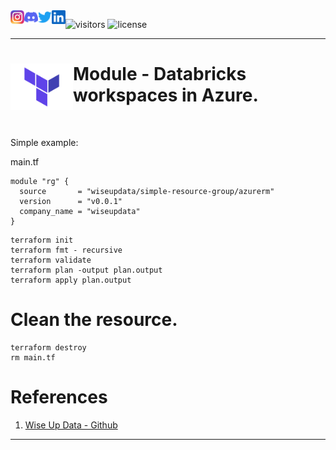<a href="https://github.com/wiseupdata/terraform-azurerm-databricks_workspaces">
  <img align="left" alt="Wise Up Data's Instagram" width="22px" src="assets/instagram.png" />   
</a> 
<a href="https://github.com/wiseupdata/terraform-azurerm-databricks_workspaces">
  <img align="left" alt="wise Up Data's Discord" width="22px" src="assets/discord.svg" />
</a>
<a href="https://github.com/wiseupdata/terraform-azurerm-databricks_workspaces">
  <img align="left" alt="wise Up Data | Twitter" width="22px" src="assets/twitter.svg" />
</a>
<a href="https://github.com/wiseupdata/terraform-azurerm-databricks_workspaces">
  <img align="left" alt="wise Up Data's LinkedIN" width="22px" src="assets/linkedin.svg" />
</a>

![visitors](https://visitor-badge.glitch.me/badge?page_id=wiseupdata.terraform-azurerm-databricks_workspaces&left_color=green&right_color=black) 
![license](https://img.shields.io/github/license/wiseupdata/terraform-azurerm-databricks_workspaces?style=plastic)

---

<a name="readme-top"></a>

<h1>
<img align="left" alt="DP-203" src="assets/terraform.png" width="100" />

# Module - Databricks workspaces in Azure.
</h1>

<br>


Simple example:

main.tf
```
module "rg" {
  source       = "wiseupdata/simple-resource-group/azurerm"
  version      = "v0.0.1"
  company_name = "wiseupdata"
}
```

```
terraform init
terraform fmt - recursive
terraform validate
terraform plan -output plan.output
terraform apply plan.output
```

# Clean the resource.

```
terraform destroy
rm main.tf
```


# References

1. [Wise Up Data - Github](https://github.com/wiseupdata)

---

<br>


